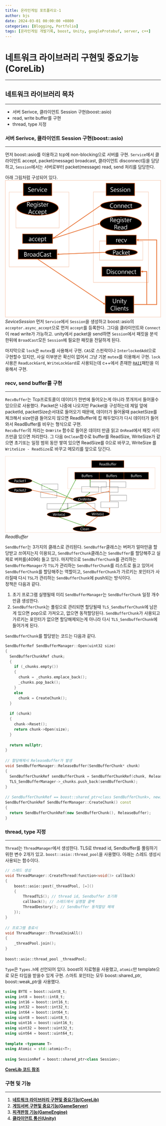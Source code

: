 ```yaml
---
title: 온라인게임 포트폴리오-1
author: bjs
date: 2024-03-01 00:00:00 +0800
categories: [Blogging, Portfolio]
tags: [온라인게임 개발기록, boost, Unity, googleProtobuf, server, c++]
---
```


# 네트워크 라이브러리 구현및 중요기능(CoreLib)
---

## 네트워크 라이브러리 목차
---

- 서버 Serivce, 클라이언트 Session 구현(boost::asio)
- read, write buffer를 구현
- thread, type 지정

### 서버 Serivce, 클라이언트 Session 구현(boost::asio)
---

먼저 boost::asio를 이용하고 tcp에 non-blocking으로 서버를 구현.
`Service`에서 클라이언트 accept, packet(message) broadcast, 클라이언트 disconnect등을 담당하고, `Session`에서는 서버로부터 packet(message) read, send 처리를 담당한다.

아래 그림처럼 구성되어 있다.
![SeviceSession](/assets/img/online2/SeviceSession.png)
_SeviceSession_
먼저 `Service`에서 `Session`을 생성하고 boost::asio의 `acceptor.async_accept`으로 먼저 `accept`를 등록한다. 그다음 클라이언트와 `Connect`이 read write가 가능하고. unity에서 packet을 send하면 `Session`에서 패킷을 분석한뒤에 `BroadCast`모든 `Session`에 필요한 패킷을 전달하게 된다.

마지막으로 `lock`은 `mutex`를 사용해서 구현. `CAS`로 스핀락이나 `InterlockedAdd`으로 구현할수 있지만, 사실 이부분은 확신이 없어서 그냥 기본 `mutex`를 이용해서 구현. `lock` 사용은 `ReadLockGard`, `WriteLockGard`로 사용되는데 c++에서 존재한 [`RAII`](https://en.cppreference.com/w/cpp/language/raii)패턴을 이용해서 구현. 
 
### recv, send buffer를 구현
---

`RecvBuffer`는 Tcp프로토콜이 데이터가 한번에 들어오는게 아니라 쪼개저서 들어올수 있으므로 사용했다. Packet은 나중에 나오지만 Packet을 구성하는데 제일 앞에 packetId, packetSize순서대로 들어오기 때문에, 데이터가 들어올때 packetSize를 체크해서 size만큼 들어오지 않으면 ReadBuffer에 킵 해두었다가 다시 데이터가 들어와서 ReadBuffer를 비우는 형식으로 구현.  
`RecvBuffer`의 처리는 `OnWrite` 함수로 들어온 데이터 만큼 읽고 `OnRead`에서 패킷 사이즈만큼 있으면 처리한다. 그 다음 `OnClean`함수로 buffer를 ReadSize, WriteSize가 같으면 초기또는 일정 범위 동안 쌓여 있으면 ReadSize를 0으로 바꾸고, WriteSize 를 `WriteSize - ReadSize`로 바꾸고 메모리를 앞으로 당긴다.

![ReadBuffer](/assets/img/online2/ReadBuffer.png)
_ReadBuffer_

`SendBuffer`는 3가지의 클래스로 관리된다. `SendBuffer`클래스는 버퍼가 얼마만큼 할당받고 쓰여지는지 이용되고, `SendBufferChunk`클래스는 `SendBuffer`를 할당해주고 실제로 버퍼를(4096) 들고 있다. 마지막으로 `SendBufferChunk`를 관리하는 `SendBufferManager`가 `TSL`가 관리하는 `SendBufferChunk`를 리스트로 들고 있어서 `SendBufferChunk`를 할당해주는 역할이고, `SendBufferChunk`가 가르키는 포인터가 사라질때 다시 `TSL`가 관리하는 `SendBufferChunk`에 push되는 방식이다.  
정책은 다음과 같다.
1. 초기 프로그램 실행될때 미리 `SendBufferManager`는 `SendBufferChunk` 일정 개수만큼 생성한다.
2. `SendBufferChunk`는 풀링으로 관리되면 할당될때 `TLS_SendbufferChunk`에 남은게 있으면 pop으로 가져오고, 없으면 동적할당된다. `SendBufferChunk`가 사용되고 가르키는 포인터가 없으면 할당해제되는게 아니라 다시 `TLS_SendbufferChunk`에 들어가게 된다.

`SendBufferChunk`를 할당받는 코드는 다음과 같다.
```cpp
SendBufferRef SendBufferManager::Open(uint32 size)
{
  SendBufferChunkRef chunk;
  {
    if (_chunks.empty())
    {
      chunk = _chunks.emplace_back();
      _chunks.pop_back();
    }
    else
      chunk = CreateChunk();
  }

  if (chunk)
  {
    chunk->Reset();
    return chunk->Open(size);
  }

  return nullptr;
}

// 할당해제시 ReleaseBuffer가 발생
void SendBufferManager::ReleaseBuffer(SendBufferChunk* chunk)
{
  SendBufferChunkRef sendBufferChunk = SendBufferChunkRef(chunk, ReleaseBuffer);
  TLS_SendBufferManager->_chunks.push_back(sendBufferChunk);
}

// SendBufferChunkRef == boost::shared_ptr<class SendBufferChunk>, new로 생성, 해제는 ReleaseBuffer로 다시 tls로 들어감
SendBufferChunkRef SendBufferManager::CreateChunk() const
{
  return SendBufferChunkRef(new SendBufferChunk(), ReleaseBuffer);
}
```

### thread, type 지정
---

`Thread`는 `ThreadManager`에서 생성한다. TLS로 thread id, Sendbuffer를 풀링하기 위한 변수 2개가 있고. `boost::asio::thread_pool`을 사용했다. 아래는 스레드 생성시 사용되는 함수이다.
```cpp
// 스레드 생성
void ThreadManager::CreateThread(function<void()> callback)
{
    boost::asio::post(_threadPool, [=]()
    {
        ThreadTLS(); // thread id, Sendbuffer 초기화
        callback(); // 스레드에서 실행할 콜백
        ThreadDestory(); // Sendbuffer 동적할당 해제
    });
}

// 프로그램 종료시
void ThreadManager::ThreadJoinAll()
{
    _threadPool.join();
} 

boost::asio::thread_pool _threadPool;
```

`Type`은 `Types.h`에 선언되어 있다. boost의 자료형을 사용했고, `atomic`만 template으로 모든 타입을 받을수 있게 구현. 스마트 포인터는 모두 boost::shared_ptr, boost::weak_ptr을 사용했다.
```cpp
using BYTE = boost::uint8_t;
using int8 = boost::int8_t;
using int16 = boost::int16_t;
using int32 = boost::int32_t;
using int64 = boost::int64_t;
using uint8 = boost::uint8_t;
using uint16 = boost::uint16_t;
using uint32 = boost::uint32_t;
using uint64 = boost::uint64_t;

template <typename T>
using Atomic = std::atomic<T>;

using SessionRef = boost::shared_ptr<class Session>;
```

[**CoreLib 코드 참조**](https://github.com/qornwh/GameServerProject/tree/main/CoreLib)

### 구현 및 기능
---

1. [**네트워크 라이브러리 구현및 중요기능(CoreLib)**](</posts/온라인게임-포트폴리오-1>)  
2. [**게임서버 구현및 중요기능(GameServer)**](</posts/온라인게임-포트폴리오-2>)  
3. [**피격판정 기능(GameEngine)**](</posts/온라인게임-포트폴리오-3>)  
4. [**클라이언트 통신(Unity)**](</posts/온라인게임-포트폴리오-4>)  